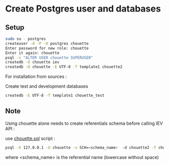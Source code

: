 # Create Postgres user and databases

Setup
-----

```sh
sudo su - postgres
createuser -d -P -U postgres chouette
Enter password for new role: chouette
Enter it again: chouette
psql -c "ALTER USER chouette SUPERUSER" 
createdb -O chouette iev
createdb -O chouette -E UTF-8 -T template1 chouette2
```

For installation from sources :

Create test and development databases
```sh
createdb -E UTF-8 -T template1 chouette_test
```

Note
----

Using chouette alone needs to create referentials schema before calling IEV API :

use [chouette.sql](./src/main/sql/chouette.sql) script : 

```sh
psql -h 127.0.0.1 -U chouette -v SCH=<schema_name>  -d chouette2 -f chouette.sql
```
where <schema_name> is the referential name (lowercase without space)
